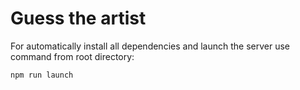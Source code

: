 # Guess the artist 

For automatically install all dependencies and launch the server use command from root directory:

`npm run launch`


